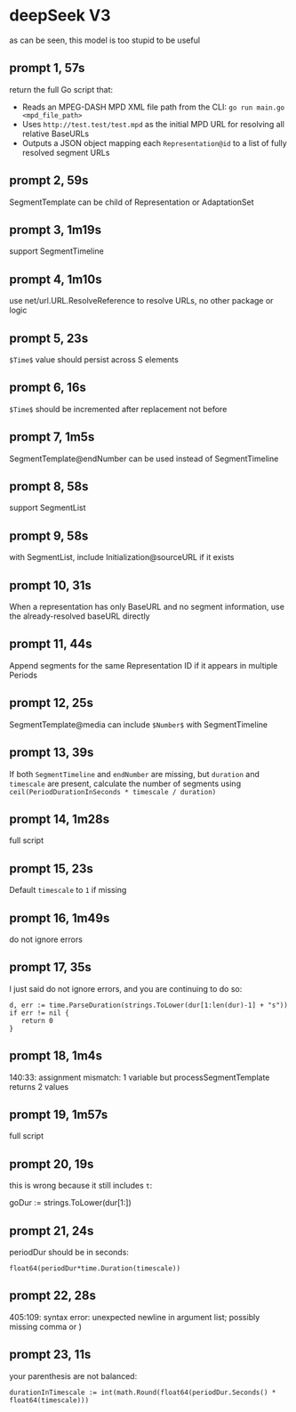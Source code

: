 # deepSeek V3

as can be seen, this model is too stupid to be useful

## prompt 1, 57s

return the full Go script that:
- Reads an MPEG-DASH MPD XML file path from the CLI: `go run main.go <mpd_file_path>`
- Uses `http://test.test/test.mpd` as the initial MPD URL for resolving all relative BaseURLs
- Outputs a JSON object mapping each `Representation@id` to a list of fully resolved segment URLs

## prompt 2, 59s

SegmentTemplate can be child of Representation or AdaptationSet

## prompt 3, 1m19s

support SegmentTimeline

## prompt 4, 1m10s

use net/url.URL.ResolveReference to resolve URLs, no other package or logic

## prompt 5, 23s

`$Time$` value should persist across S elements

## prompt 6, 16s

`$Time$` should be incremented after replacement not before

## prompt 7, 1m5s

SegmentTemplate@endNumber can be used instead of SegmentTimeline

## prompt 8, 58s

support SegmentList

## prompt 9, 58s

with SegmentList, include Initialization@sourceURL if it exists

## prompt 10, 31s

When a representation has only BaseURL and no segment information, use the
already-resolved baseURL directly

## prompt 11, 44s

Append segments for the same Representation ID if it appears in multiple
Periods

## prompt 12, 25s

SegmentTemplate@media can include `$Number$` with SegmentTimeline

## prompt 13, 39s

If both `SegmentTimeline` and `endNumber` are missing, but `duration` and
`timescale` are present, calculate the number of segments using
`ceil(PeriodDurationInSeconds * timescale / duration)`

## prompt 14, 1m28s

full script

## prompt 15, 23s

Default `timescale` to `1` if missing

## prompt 16, 1m49s

do not ignore errors

## prompt 17, 35s

I just said do not ignore errors, and you are continuing to do so:

~~~
d, err := time.ParseDuration(strings.ToLower(dur[1:len(dur)-1] + "s"))
if err != nil {
   return 0
}
~~~

## prompt 18, 1m4s

140:33: assignment mismatch: 1 variable but processSegmentTemplate returns 2
values

## prompt 19, 1m57s

full script

## prompt 20, 19s

this is wrong because it still includes `t`:

goDur := strings.ToLower(dur[1:])

## prompt 21, 24s

periodDur should be in seconds:

~~~
float64(periodDur*time.Duration(timescale))
~~~

## prompt 22, 28s

405:109: syntax error: unexpected newline in argument list; possibly missing
comma or )

## prompt 23, 11s

your parenthesis are not balanced:

~~~
durationInTimescale := int(math.Round(float64(periodDur.Seconds() * float64(timescale)))
~~~
